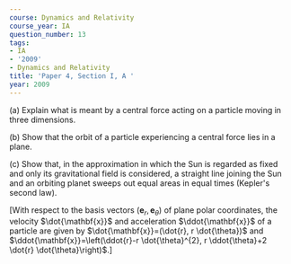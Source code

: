 ```yaml
---
course: Dynamics and Relativity
course_year: IA
question_number: 13
tags:
- IA
- '2009'
- Dynamics and Relativity
title: 'Paper 4, Section I, A '
year: 2009
---
```




(a) Explain what is meant by a central force acting on a particle moving in three dimensions.

(b) Show that the orbit of a particle experiencing a central force lies in a plane.

(c) Show that, in the approximation in which the Sun is regarded as fixed and only its gravitational field is considered, a straight line joining the Sun and an orbiting planet sweeps out equal areas in equal times (Kepler's second law).

[With respect to the basis vectors $\left(\mathbf{e}_{r}, \mathbf{e}_{\theta}\right)$ of plane polar coordinates, the velocity $\dot{\mathbf{x}}$ and acceleration $\ddot{\mathbf{x}}$ of a particle are given by $\dot{\mathbf{x}}=(\dot{r}, r \dot{\theta})$ and $\ddot{\mathbf{x}}=\left(\ddot{r}-r \dot{\theta}^{2}, r \ddot{\theta}+2 \dot{r} \dot{\theta}\right)$.]